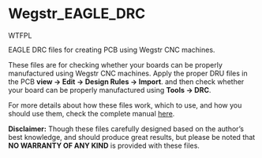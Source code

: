 # Wegstr_EAGLE_DRC

<a href="http://www.wtfpl.net/"><img
       src="http://www.wtfpl.net/wp-content/uploads/2012/12/wtfpl-badge-4.png"
       width="80" height="15" alt="WTFPL" /></a>
       
EAGLE DRC files for creating PCB using Wegstr CNC machines.

These files are for checking whether your boards can be properly manufactured using Wegstr CNC machines. Apply the proper DRU files in the PCB **view -> Edit -> Design Rules -> Import**. and then check whether your board can be properly manufactured using **Tools -> DRC**.

For more details about how these files work, which to use, and how you should use them, check the complete manual [here]( https://docs.google.com/document/d/1Hy9PQuDkxGN1CFa4QNvdL3KDmYSUaYRz3_0tXB3Bk6I/edit?usp=sharing).

**Disclaimer:** Though these files carefully designed based on the author’s best knowledge, and should produce great results, but please be noted that **NO WARRANTY OF ANY KIND** is provided with these files.
